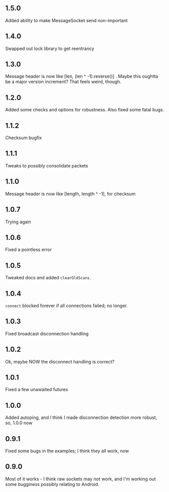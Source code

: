 ## 1.5.0

Added ability to make MessageSocket send non-important

## 1.4.0

Swapped out lock library to get reentrancy

## 1.3.0

Message header is now like [len, (len ^ -1).reverse()] .  Maybe this oughtta be a major version increment?  That feels weird, though.

## 1.2.0

Added some checks and options for robustness.  Also fixed some fatal bugs.

## 1.1.2

Checksum bugfix

## 1.1.1

Tweaks to possibly consolidate packets

## 1.1.0

Message header is now like [length, length ^ -1], for checksum

## 1.0.7

Trying again

## 1.0.6

Fixed a pointless error

## 1.0.5

Tweaked docs and added `clearOldScans`.

## 1.0.4

`connect` blocked forever if all connections failed; no longer.

## 1.0.3

Fixed broadcast disconnection handling

## 1.0.2

Ok, maybe NOW the disconnect handling is correct?

## 1.0.1

Fixed a few unawaited futures

## 1.0.0

Added autoping, and I think I made disconnection detection more robust, so, 1.0.0 now

## 0.9.1

Fixed some bugs in the examples; I think they all work, now

## 0.9.0

Most of it works - I think raw sockets may not work, and I'm working out some bugginess possibly relating to Android.
